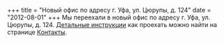 +++
title = "Новый офис по адресу г. Уфа, ул. Цюрупы, д. 124"
date = "2012-08-01"
+++
Мы переехали в новый офис по адресу г. Уфа, ул. Цюрупы, д. 124.
[Детальные инструкции](/home/contact) как проехать можно найти на странице [Контакты](/home/contact).
